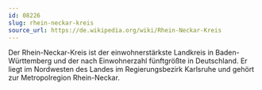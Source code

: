 ```yaml
---
id: 08226
slug: rhein-neckar-kreis
source_url: https://de.wikipedia.org/wiki/Rhein-Neckar-Kreis
---
```


Der Rhein-Neckar-Kreis ist der einwohnerstärkste Landkreis in Baden-Württemberg und der nach Einwohnerzahl fünftgrößte in Deutschland. Er liegt im Nordwesten des Landes im Regierungsbezirk Karlsruhe und gehört zur Metropolregion Rhein-Neckar.

